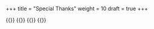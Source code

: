 +++
title = "Special Thanks"
weight = 10
draft = true
+++

{{<gallery>}}
{{<team-member image="assets/team/Aaron.jpg" name="Aaron, our cameraman">}}
{{<team-member image="assets/team/Azubis.jpg" name="Berliner Feuerwehr Azubis">}}
{{</gallery>}}
